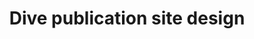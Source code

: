 ---
title: Dive publication site design
description: Led design of our 13 news sites
category: portfolio
external_url: http://retaildive.com/
---